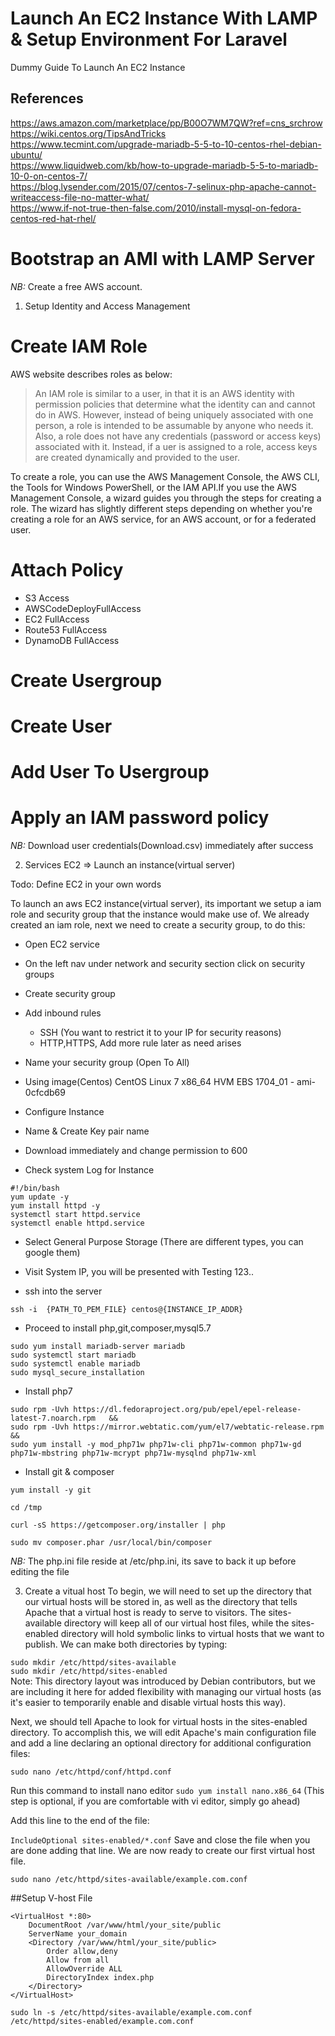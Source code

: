 # Launch An EC2 Instance With LAMP & Setup Environment For Laravel
Dummy Guide To Launch An EC2 Instance

## References
https://aws.amazon.com/marketplace/pp/B00O7WM7QW?ref=cns_srchrow  
https://wiki.centos.org/TipsAndTricks  
https://www.tecmint.com/upgrade-mariadb-5-5-to-10-centos-rhel-debian-ubuntu/  
https://www.liquidweb.com/kb/how-to-upgrade-mariadb-5-5-to-mariadb-10-0-on-centos-7/  
https://blog.lysender.com/2015/07/centos-7-selinux-php-apache-cannot-writeaccess-file-no-matter-what/  
https://www.if-not-true-then-false.com/2010/install-mysql-on-fedora-centos-red-hat-rhel/

Bootstrap an AMI with LAMP Server
=================================

*NB:* Create a free AWS account.

1. Setup Identity and Access Management

Create IAM Role
===============

AWS website describes roles as below:

>An IAM role is similar to a user, in that it is an AWS identity with permission policies that determine what the identity can and cannot do in AWS. However, instead of being uniquely associated with one person, a role is intended to be assumable by anyone who needs it. Also, a role does not have any credentials (password or access keys) associated with it. Instead, if a uer is assigned to a role, access keys are created dynamically and provided to the user.

To create a role, you can use the AWS Management Console, the AWS CLI, the Tools for Windows PowerShell, or the IAM API.If you use the AWS Management Console, a wizard guides you through the steps for creating a role. The wizard has slightly different steps depending on whether you're creating a role for an AWS service, for an AWS account, or for a federated user.

Attach Policy
=============

- S3 Access
- AWSCodeDeployFullAccess
- EC2 FullAccess
- Route53 FullAccess
- DynamoDB FullAccess


Create Usergroup
================

Create User
===========

Add User To Usergroup
=====================

Apply an IAM password policy
============================


*NB:* Download user credentials(Download.csv) immediately after success

2. Services EC2 => Launch an instance(virtual server)

Todo: Define EC2 in your own words

To launch an aws EC2 instance(virtual server), its important we setup a iam role and security group that the instance would make use of. We already created an iam role, next we need to create a security group, to do this:

- Open EC2 service
- On the left nav under network and security section click on security groups
- Create security group
- Add inbound rules
  - SSH (You want to restrict it to your IP for security reasons)
  - HTTP,HTTPS, Add more rule later as need arises
- Name your security group (Open To All)

- Using image(Centos) CentOS Linux 7 x86_64 HVM EBS 1704_01 - ami-0cfcdb69

- Configure Instance

- Name & Create Key pair name

- Download immediately and change permission to 600 

- Check system Log for Instance

```
#!/bin/bash
yum update -y
yum install httpd -y
systemctl start httpd.service
systemctl enable httpd.service
```

- Select General Purpose Storage (There are different types, you can google them)

- Visit System IP, you will be presented with Testing 123..

- ssh into the server

```
ssh -i  {PATH_TO_PEM_FILE} centos@{INSTANCE_IP_ADDR}
```

- Proceed to install php,git,composer,mysql5.7

```
sudo yum install mariadb-server mariadb  
sudo systemctl start mariadb  
sudo systemctl enable mariadb  
sudo mysql_secure_installation  
```

- Install php7

```  
sudo rpm -Uvh https://dl.fedoraproject.org/pub/epel/epel-release-latest-7.noarch.rpm   &&
sudo rpm -Uvh https://mirror.webtatic.com/yum/el7/webtatic-release.rpm   &&
sudo yum install -y mod_php71w php71w-cli php71w-common php71w-gd php71w-mbstring php71w-mcrypt php71w-mysqlnd php71w-xml  
```
- Install git & composer

```
yum install -y git  

cd /tmp  

curl -sS https://getcomposer.org/installer | php  

sudo mv composer.phar /usr/local/bin/composer  
```

*NB:* The php.ini file reside at /etc/php.ini, its save to back it up before editing the file


3. Create a vitual host
To begin, we will need to set up the directory that our virtual hosts will be stored in, as well as the directory that tells Apache that a virtual host is ready to serve to visitors. The sites-available directory will keep all of our virtual host files, while the sites-enabled directory will hold symbolic links to virtual hosts that we want to publish. We can make both directories by typing:

`sudo mkdir /etc/httpd/sites-available`  
`sudo mkdir /etc/httpd/sites-enabled`  
Note: This directory layout was introduced by Debian contributors, but we are including it here for added flexibility with managing our virtual hosts (as it's easier to temporarily enable and disable virtual hosts this way).

Next, we should tell Apache to look for virtual hosts in the sites-enabled directory. To accomplish this, we will edit Apache's main configuration file and add a line declaring an optional directory for additional configuration files:

`sudo nano /etc/httpd/conf/httpd.conf`

Run this command to install nano editor `sudo yum install nano.x86_64` (This step is optional, if you are comfortable with vi editor, simply go ahead)  

Add this line to the end of the file:

`IncludeOptional sites-enabled/*.conf`
Save and close the file when you are done adding that line. We are now ready to create our first virtual host file.

`sudo nano /etc/httpd/sites-available/example.com.conf`

##Setup V-host File
```
<VirtualHost *:80>    
    DocumentRoot /var/www/html/your_site/public    
    ServerName your_domain    
    <Directory /var/www/html/your_site/public>   
        Order allow,deny
        Allow from all
        AllowOverride ALL
        DirectoryIndex index.php
    </Directory>  
</VirtualHost>
```


`sudo ln -s /etc/httpd/sites-available/example.com.conf /etc/httpd/sites-enabled/example.com.conf`



